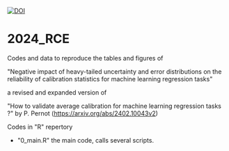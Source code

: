 [![DOI](https://zenodo.org/badge/DOI/10.5281/zenodo.10666788.svg)](https://doi.org/10.5281/zenodo.10666788)


# 2024_RCE

Codes and data to reproduce the tables and figures of

"Negative impact of heavy-tailed uncertainty and
error distributions on the reliability of calibration
statistics for machine learning regression tasks"

a revised and expanded version of

"How to validate average calibration for machine learning regression tasks ?"
by P. Pernot (https://arxiv.org/abs/2402.10043v2) 

Codes in "R" repertory
* "0_main.R" the main code, calls several scripts.
